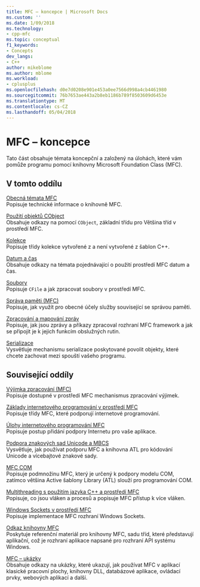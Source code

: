 ```yaml
---
title: MFC – koncepce | Microsoft Docs
ms.custom: ''
ms.date: 1/09/2018
ms.technology:
- cpp-mfc
ms.topic: conceptual
f1_keywords:
- Concepts
dev_langs:
- C++
author: mikeblome
ms.author: mblome
ms.workload:
- cplusplus
ms.openlocfilehash: d0e7d0208e901e453a0ee7566d998a4cb4461980
ms.sourcegitcommit: 76b7653ae443a2b8eb1186b789f8503609d6453e
ms.translationtype: MT
ms.contentlocale: cs-CZ
ms.lasthandoff: 05/04/2018
---
```

# <a name="mfc-concepts"></a>MFC – koncepce

Tato část obsahuje témata koncepční a založený na úlohách, které vám pomůže programu pomocí knihovny Microsoft Foundation Class (MFC).

## <a name="in-this-section"></a>V tomto oddílu

[Obecná témata MFC](../mfc/general-mfc-topics.md)  
Popisuje technické informace o knihovně MFC.

[Použití objektů CObject](../mfc/using-cobject.md)  
Obsahuje odkazy na pomocí `CObject`, základní třídu pro Většina tříd v prostředí MFC.

[Kolekce](../mfc/collections.md)  
Popisuje třídy kolekce vytvořené z a není vytvořené z šablon C++.

[Datum a čas](../atl-mfc-shared/date-and-time.md)  
Obsahuje odkazy na témata pojednávající o použití prostředí MFC datum a čas.

[Soubory](../mfc/files-in-mfc.md)  
Popisuje `CFile` a jak zpracovat soubory v prostředí MFC.

[Správa paměti (MFC)](../mfc/memory-management.md)  
Popisuje, jak využít pro obecné účely služby související se správou paměti.

[Zpracování a mapování zpráv](../mfc/message-handling-and-mapping.md)  
Popisuje, jak jsou zprávy a příkazy zpracoval rozhraní MFC framework a jak se připojit je k jejich funkcím obslužných rutin.

[Serializace](../mfc/serialization-in-mfc.md)  
Vysvětluje mechanismu serializace poskytované povolit objekty, které chcete zachovat mezi spouští vašeho programu.

## <a name="related-sections"></a>Související oddíly

[Výjimka zpracování (MFC)](../mfc/exception-handling-in-mfc.md)  
Popisuje dostupné v prostředí MFC mechanismus zpracování výjimek.

[Základy internetového programování v prostředí MFC](../mfc/mfc-internet-programming-basics.md)  
Popisuje třídy MFC, které podporují internetové programování.

[Úlohy internetového programování MFC](../mfc/mfc-internet-programming-tasks.md)  
Popisuje postup přidání podpory Internetu pro vaše aplikace.

[Podpora znakových sad Unicode a MBCS](../atl-mfc-shared/unicode-and-multibyte-character-set-mbcs-support.md)  
Vysvětluje, jak používat podporu MFC a knihovna ATL pro kódování Unicode a vícebajtové znakové sady.

[MFC COM](../mfc/mfc-com.md)  
Popisuje podmnožinu MFC, který je určený k podpory modelu COM, zatímco většina Active šablony Library (ATL) slouží pro programování COM.

[Multithreading s použitím jazyka C++ a prostředí MFC](../parallel/multithreading-with-cpp-and-mfc.md)  
Popisuje, co jsou vláken a procesů a popisuje MFC přístup k více vláken.

[Windows Sockets v prostředí MFC](../mfc/windows-sockets.md)  
Popisuje implementace MFC rozhraní Windows Sockets.

[Odkaz knihovny MFC](../mfc/mfc-desktop-applications.md)  
Poskytuje referenční materiál pro knihovny MFC, sadu tříd, které představují aplikační, což je rozhraní aplikace napsané pro rozhraní API systému Windows.

[MFC – ukázky](../visual-cpp-samples.md)  
Obsahuje odkazy na ukázky, které ukazují, jak používat MFC v aplikací klasické pracovní plochy, knihovny DLL, databázové aplikace, ovládací prvky, webových aplikací a další.
